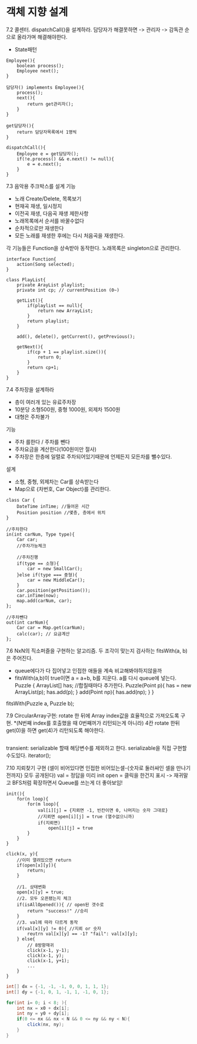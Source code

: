 # 객체 지향 설계

7.2 콜센터. dispatchCall()을 설계하라. 담당자가 해결못하면 -> 관리자 -> 감독관 순으로 올라가며 해결해야한다.
- State패턴
```
Employee(){
    boolean process();
    Employee next();
}

담당자() implements Employee(){
    process();
    next(){
        return get관리자();
    }
}

get담당자(){
    return 담당자목록에서 1명씩
}

dispatchCall(){
    Employee e = get담당자();
    if(!e.process() && e.next() != null){
        e = e.next();
    }
}
```

7.3 음악용 주크박스를 설계
기능
- 노래 Create/Delete, 목록보기
- 현재곡 재생, 일시정지
- 이전곡 재생, 다음곡 재생
제한사항
- 노래목록에서 순서를 바꿀수없다
- 순차적으로만 재생한다
- 모든 노래를 재생한 후에는 다시 처음곡을 재생한다.

각 기능들은 Function을 상속받아 동작한다.
노래목록은 singleton으로 관리한다.
```
interface Function{
    action(Song selected);
}

class PlayList{
    private ArayList playlist;
    private int cp; // currentPosition (0~)

    getList(){
        if(playlist == null){
            return new ArrayList;
        }
        return playlist;
    }

    add(), delete(), getCurrent(), getPrevious();

    getNext(){
        if(cp + 1 == playlist.size()){
            return 0;
        }
        return cp+1;
    }
}
```

7.4 주차장을 설계하라
- 층이 여러개 있는 유료주차장
- 10분당 소형500원, 중형 1000원, 외제차 1500원
- 대형은 주차불가

기능
- 주차 를한다 / 주차를 뺀다
- 주차요금을 계산한다(100원미만 절사)
- 주차장은 한층에 일렬로 주차되어있기때문에 언제든지 모든차를 뺄수있다.

설계
- 소형, 중형, 외제차는 Car를 상속받는다
- Map으로 {차번호, Car Object}를 관리한다.
```
class Car {
    DateTime inTime; //들어온 시간
    Position position //몇층, 층에서 위치
}

//주차한다
in(int carNum, Type type){
    Car car;
    //주차가능체크

    //주차진행
    if(type == 소형){
        car = new SmallCar();
    }else if(type === 중형){
        car = new MiddleCar();
    }
    car.position(getPosition());
    car.inTime(now);
    map.add(carNum, car);
};

//주차뺀다
out(int carNum){
    Car car = Map.get(carNum);
    calc(car); // 요금계산
};
```

7.6 NxN의 직소퍼즐을 구현하는 알고리즘. 두 조각이 맞는지 검사하는 fitsWith(a, b)은 주어진다.
- queue에다가 다 집어넣고 인접한 애들을 계속 비교해봐야하지않을까
- fitsWith(a,b)이 true이면 a = a+b, b를 지운다. a를 다시 queue에 넣는다.
Puzzle {
    ArrayList[] has; //합칠때마다 추가한다.
    Puzzle(Point p){
        has = new ArrayList(p);
        has.add(p);
    }
    add(Point np){
        has.add(np);
    }
}

fitsWith(Puzzle a, Puzzle b);

7.9 CircularArray구현: rotate 한 뒤에 Array index값을 효율적으로 가져오도록 구현.
*(N번째 index를 호출했을 때 0번째꺼가 리턴되는게 아니라) 4칸 rotate 한뒤 get(0)을 하면 get(4)가 리턴되도록 해야한다.
```
```
transient: serializable 할때 해당변수를 제외하고 한다.
serializable을 직접 구현할수도있다.
iterator();


7.10 지뢰찾기 구현 (셀이 비어있다면 인접한 비어있는셀-{숫자로 둘러싸인 셀을 만나기 전까지} 모두 공개된다)
val = 정답을 미리 init
open = 클릭을 한건지 표시
-> 재귀말고 BFS처럼 확장하면서 Queue를 쓰는게 더 좋아보임!

```
init(){
    for(n loop){
        for(m loop){
            val[i][j] = {지뢰면 -1, 빈칸이면 0, 나머지는 숫자 그대로}
            //지뢰면 open[i][j] = true (열수없으니까)
            if(지뢰면)
                open[i][j] = true
        }
    }
}

click(x, y){
    //이미 열려있으면 return
    if(open[x][y]){
        return;
    }

    //1. 상태변화
    open[x][y] = true;
    //2. 모두 오픈됐는지 체크
    if(isAllOpened()){ // open된 갯수로 
        return "success!" //승리
    }
    //3. val에 따라 다르게 동작 
    if(val[x][y] != 0){ //지뢰 or 숫자
        reutrn val[x][y] == -1? "fail": val[x][y];
    } else{
        // 8방향재귀
        click(x-1, y-1);
        click(x-1, y);
        click(x-1, y+1);
        ...
    }
}
```

```java
int[] dx = {-1, -1, -1, 0, 0, 1, 1, 1};
int[] dy = {-1, 0, 1, -1, 1, -1, 0, 1};

for(int i= 0; i < 8; ){
    int nx = x0 + dx[i]; 
    int ny = y0 + dy[i];
    if(0 <= nx && nx < N && 0 <= ny && ny < N){
        click(nx, ny);
    }
}
```